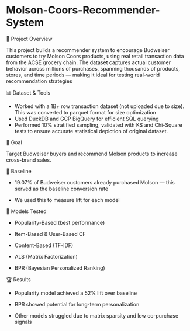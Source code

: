 # Molson-Coors-Recommender-System

🧠 Project Overview

This project builds a recommender system to encourage Budweiser customers to try Molson Coors products, using real retail transaction data from the ACSE grocery chain. The dataset captures actual customer behavior across millions of purchases, spanning thousands of products, stores, and time periods — making it ideal for testing real-world recommendation strategies

📊 Dataset & Tools

- Worked with a 1B+ row transaction dataset (not uploaded due to size). This was converted to parquet format for size optimization
- Used DuckDB and GCP BigQuery for efficient SQL querying
- Performed 10% stratified sampling, validated with KS and Chi-Square tests to ensure accurate statistical depiction of original dataset.

🎯 Goal

Target Budweiser buyers and recommend Molson products to increase cross-brand sales.

🧪 Baseline

- 19.07% of Budweiser customers already purchased Molson — this served as the baseline conversion rate

- We used this to measure lift for each model

🤖 Models Tested

- Popularity-Based (best performance)

- Item-Based & User-Based CF

- Content-Based (TF-IDF)

- ALS (Matrix Factorization)

- BPR (Bayesian Personalized Ranking)

🏆 Results

- Popularity model achieved a 52% lift over baseline

- BPR showed potential for long-term personalization

- Other models struggled due to matrix sparsity and low co-purchase signals
